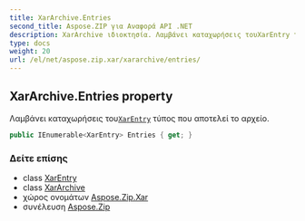 ```yaml
---
title: XarArchive.Entries
second_title: Aspose.ZIP για Αναφορά API .NET
description: XarArchive ιδιοκτησία. Λαμβάνει καταχωρήσεις τουXarEntry τύπος που αποτελεί το αρχείο.
type: docs
weight: 20
url: /el/net/aspose.zip.xar/xararchive/entries/
---
```

## XarArchive.Entries property

Λαμβάνει καταχωρήσεις του[`XarEntry`](../../xarentry/) τύπος που αποτελεί το αρχείο.

```csharp
public IEnumerable<XarEntry> Entries { get; }
```

### Δείτε επίσης

* class [XarEntry](../../xarentry/)
* class [XarArchive](../)
* χώρος ονομάτων [Aspose.Zip.Xar](../../xararchive/)
* συνέλευση [Aspose.Zip](../../../)


